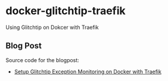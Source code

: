 # docker-glitchtip-traefik
Using Glitchtip on Dokcer with Traefik

## Blog Post

Source code for the blogpost:
- [Setup Glitchtip Exception Monitoring on Docker with Traefik](https://containers.fan/posts/setup-glitchtip-exception-logging-on-docker/)
